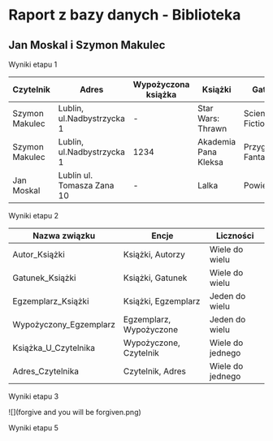 # Raport z bazy danych - Biblioteka

## Jan Moskal i Szymon Makulec

Wyniki etapu 1

| Czytelnik      | Adres                      | Wypożyczona książka | Książki              | Gatunek             | Autorzy       |
|------------|------------|------------|------------|------------|------------|
| Szymon Makulec | Lublin, ul.Nadbystrzycka 1 | \-                  | Star Wars: Thrawn    | Science Fiction     | Timothy Zahn  |
| Szymon Makulec | Lublin, ul.Nadbystrzycka 1 | 1234                | Akademia Pana Kleksa | Przygodowa, Fantasy | Jan Brzechwa  |
| Jan Moskal     | Lublin ul. Tomasza Zana 10 | \-                  | Lalka                | Powieść             | Bolesław Prus |

Wyniki etapu 2

| Nazwa związku          | Encje                   | Liczności        |
|------------------------|-------------------------|------------------|
| Autor_Książki          | Książki, Autorzy        | Wiele do wielu   |
| Gatunek_Książki        | Książki, Gatunek        | Wiele do wielu   |
| Egzemplarz_Książki     | Książki, Egzemplarz     | Jeden do wielu   |
| Wypożyczony_Egzemplarz | Egzemplarz, Wypożyczone | Jeden do wielu   |
| Książka_U_Czytelnika   | Wypożyczone, Czytelnik  | Wiele do jednego |
| Adres_Czytelnika       | Czytelnik, Adres        | Wiele do jednego |

Wyniki etapu 3

![](forgive and you will be forgiven.png)

Wyniki etapu 5
